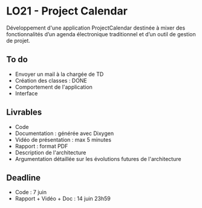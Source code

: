 # LO21 - Project Calendar 

 Développement d'une application ProjectCalendar destinée à mixer des fonctionnalités d’un agenda électronique traditionnel et d’un outil de gestion de projet.

## To do
  - Envoyer un mail à la chargée de TD
  - Création des classes : DONE
  - Comportement de l'application
  - Interface
 
## Livrables
  - Code
  - Documentation : générée avec Dixygen
  - Vidéo de présentation : max 5 minutes
  - Rapport : format PDF
   - Description de l'architecture
   - Argumentation détaillée sur les évolutions futures de l'architecture

## Deadline 
 - Code : 7 juin
 - Rapport + Vidéo + Doc : 14 juin 23h59

